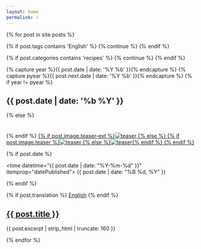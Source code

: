 ```yaml
---
layout: home
permalink: /
---
```


<div class="tiles">
{% for post in site.posts %}

{% if post.tags contains 'English' %}
  {% continue %}
{% endif %}

{% if post.categories contains 'recipes' %}
  {% continue %}
{% endif %}

<article class="tile" itemscope itemtype="http://schema.org/Article">
  {% capture year %}{{ post.date | date: '%Y %b' }}{% endcapture %}
  {% capture pyear %}{{ post.next.date | date: '%Y %b' }}{% endcapture %}
  {% if year != pyear %}  
    <h2 class="post-title">{{ post.date | date: '%b %Y' }}</h2>
  {% else %}
    <div style="height: 38px;"></div>
  {% endif %}
  
  <a href="{{ site.url }}{{ post.url }}" title="{{ post.title }}" class="post-teaser">
  {% if post.image.teaser-ext %}<img src="{{ post.image.teaser-ext }}" alt="teaser" itemprop="image">
  {% else %}
    {% if post.image.teaser %}<img src="{{ site.url }}/images/{{ post.image.teaser }}" alt="teaser" itemprop="image">
      {% else %}<img src="{{ site.url }}/images/{{ site.teaser }}" alt="teaser" itemprop="image">{% endif %}
  {% endif %}
  </a>
  
  {% if post.date %}<p class="entry-date date published"><time datetime="{{ post.date | date: "%Y-%m-%d" }}" itemprop="datePublished">
  {{ post.date | date: "%B %d, %Y" }}</time></p>
  {% endif %}  
  
  {% if post.translation %}
    <a href="{{ post.translation }}">English</a>
  {% endif %}

  <h2 class="post-title" itemprop="name"><a href="{{ site.url }}{{ post.url }}">{{ post.title }}</a></h2>
  <p class="post-excerpt" itemprop="description">{{ post.excerpt | strip_html | truncate: 160 }}</p>
</article><!-- /.tile -->
  
{% endfor %}
</div><!-- /.tiles -->


